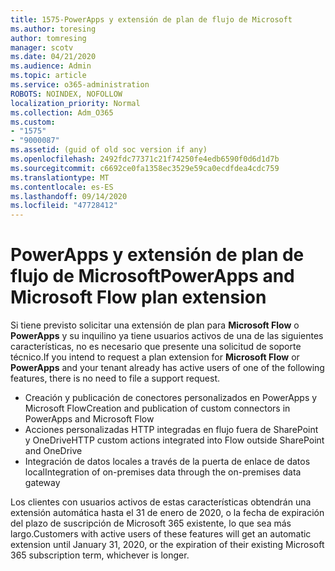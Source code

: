```yaml
---
title: 1575-PowerApps y extensión de plan de flujo de Microsoft
ms.author: toresing
author: tomresing
manager: scotv
ms.date: 04/21/2020
ms.audience: Admin
ms.topic: article
ms.service: o365-administration
ROBOTS: NOINDEX, NOFOLLOW
localization_priority: Normal
ms.collection: Adm_O365
ms.custom:
- "1575"
- "9000087"
ms.assetid: (guid of old soc version if any)
ms.openlocfilehash: 2492fdc77371c21f74250fe4edb6590f0d6d1d7b
ms.sourcegitcommit: c6692ce0fa1358ec3529e59ca0ecdfdea4cdc759
ms.translationtype: MT
ms.contentlocale: es-ES
ms.lasthandoff: 09/14/2020
ms.locfileid: "47728412"
---
```

# <a name="powerapps-and-microsoft-flow-plan-extension"></a><span data-ttu-id="6f283-102">PowerApps y extensión de plan de flujo de Microsoft</span><span class="sxs-lookup"><span data-stu-id="6f283-102">PowerApps and Microsoft Flow plan extension</span></span>

<span data-ttu-id="6f283-103">Si tiene previsto solicitar una extensión de plan para **Microsoft Flow** o **PowerApps** y su inquilino ya tiene usuarios activos de una de las siguientes características, no es necesario que presente una solicitud de soporte técnico.</span><span class="sxs-lookup"><span data-stu-id="6f283-103">If you intend to request a plan extension for **Microsoft Flow** or **PowerApps** and your tenant already has active users of one of the following features, there is no need to file a support request.</span></span>

- <span data-ttu-id="6f283-104">Creación y publicación de conectores personalizados en PowerApps y Microsoft Flow</span><span class="sxs-lookup"><span data-stu-id="6f283-104">Creation and publication of custom connectors in PowerApps and Microsoft Flow</span></span>
- <span data-ttu-id="6f283-105">Acciones personalizadas HTTP integradas en flujo fuera de SharePoint y OneDrive</span><span class="sxs-lookup"><span data-stu-id="6f283-105">HTTP custom actions integrated into Flow outside SharePoint and OneDrive</span></span>
- <span data-ttu-id="6f283-106">Integración de datos locales a través de la puerta de enlace de datos local</span><span class="sxs-lookup"><span data-stu-id="6f283-106">Integration of on-premises data through the on-premises  data gateway</span></span>

<span data-ttu-id="6f283-107">Los clientes con usuarios activos de estas características obtendrán una extensión automática hasta el 31 de enero de 2020, o la fecha de expiración del plazo de suscripción de Microsoft 365 existente, lo que sea más largo.</span><span class="sxs-lookup"><span data-stu-id="6f283-107">Customers with active users of these features will get an automatic extension until January 31, 2020, or the expiration of their existing Microsoft 365 subscription term, whichever is longer.</span></span>